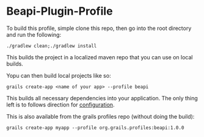 # Beapi-Plugin-Profile

To build this profile, simple clone this repo, then go into the root directory and run the following:

```
./gradlew clean;./gradlew install
```

This builds the project in a localized maven repo that you can use on local builds.

Yopu can then build local projects like so:

```
grails create-app <name of your app> --profile beapi
```

This builds all necessary dependencies into your application. The only thing left is to follows direction for [configuration](https://www.beapi.io/installation).

This is also available from the grails profiles repo (without doing the build):

```
grails create-app myapp --profile org.grails.profiles:beapi:1.0.0
```
